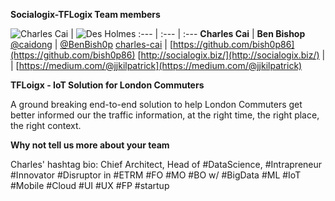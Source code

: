 **Socialogix-TFLogix Team members**

![Charles Cai](https://avatars2.githubusercontent.com/u/127682?v=3&s=100)  | ![Des Holmes](https://avatars3.githubusercontent.com/u/1517766?v=3&s=100)
:--- | :--- | :---
**Charles Cai** | **Ben Bishop** 
[@caidong](https://twitter.com/caidong) | [@BenBish0p](https://twitter.com/BenBish0p) 
[charles-cai](https://github.com/charles-cai) | [https://github.com/bish0p86](https://github.com/bish0p86)
[http://socialogix.biz/](http://socialogix.biz/) |  | [https://medium.com/@jjkilpatrick](https://medium.com/@jjkilpatrick)

**TFLoigx - IoT Solution for London Commuters**

A ground breaking end-to-end solution to help London Commuters get better informed our the traffic information, at the right time, the right place, the right context.

**Why not tell us more about your team**

Charles' hashtag bio: Chief Architect, Head of #DataScience, #Intrapreneur #Innovator #Disruptor in #ETRM #FO #MO #BO w/ #BigData #ML #IoT #Mobile #Cloud #UI #UX #FP #startup

